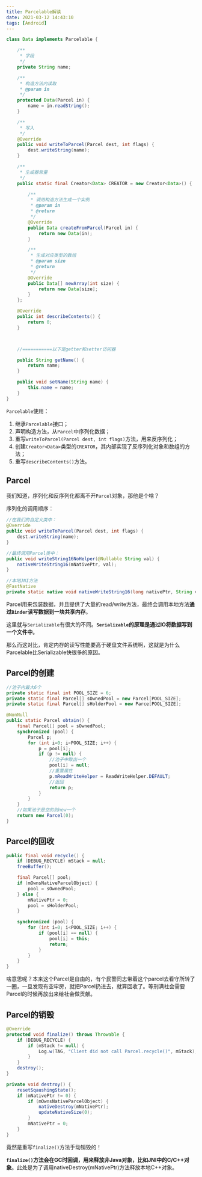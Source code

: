 ```yaml
---
title: Parcelable解读
date: 2021-03-12 14:43:10
tags: [Android]
---
```


```java
class Data implements Parcelable {

    /**
     * 字段
     */
    private String name;

    /**
     * 构造方法内读取
     * @param in
     */
    protected Data(Parcel in) {
        name = in.readString();
    }

    /**
     * 写入
     */
    @Override
    public void writeToParcel(Parcel dest, int flags) {
        dest.writeString(name);
    }

    /**
     * 生成器常量
     */
    public static final Creator<Data> CREATOR = new Creator<Data>() {

        /**
         * 调用构造方法生成一个实例
         * @param in
         * @return
         */
        @Override
        public Data createFromParcel(Parcel in) {
            return new Data(in);
        }

        /**
         * 生成对应类型的数组
         * @param size
         * @return
         */
        @Override
        public Data[] newArray(int size) {
            return new Data[size];
        }
    };

    @Override
    public int describeContents() {
        return 0;
    }



    //===========以下是getter和setter访问器

    public String getName() {
        return name;
    }

    public void setName(String name) {
        this.name = name;
    }
}
```

`Parcelable`使用：

1. 继承`Parcelable`接口；
2. 声明构造方法，从`Parcel`中序列化数据；
3. 重写`writeToParcel(Parcel dest, int flags)`方法，用来反序列化；
4. 创建`Creator<Data>`类型的`CREATOR`，其内部实现了反序列化对象和数组的方法；
5. 重写`describeContents()`方法。

## Parcel

我们知道，序列化和反序列化都离不开`Parcel`对象，那他是个啥？

序列化的调用顺序：

```java
//在我们的自定义类中：
@Override
public void writeToParcel(Parcel dest, int flags) {
    dest.writeString(name);
}

//最终调用Parcel类中：
public void writeString16NoHelper(@Nullable String val) {
    nativeWriteString16(mNativePtr, val);
}

//本地JNI方法
@FastNative
private static native void nativeWriteString16(long nativePtr, String val);
```

Parcel用来包装数据，并且提供了大量的read/write方法，最终会调用本地方法**通过`Binder`读写数据到一块共享内存**。

这里就与`Serializable`有很大的不同。**`Serializable`的原理是通过IO将数据写到一个文件中**。

那么而这对比，肯定内存的读写性能要高于硬盘文件系统啊，这就是为什么Parcelable比Serializable快很多的原因。


## Parcel的创建

```java
//池子内最大6个
private static final int POOL_SIZE = 6;
private static final Parcel[] sOwnedPool = new Parcel[POOL_SIZE];
private static final Parcel[] sHolderPool = new Parce[POOL_SIZE];

@NonNull
public static Parcel obtain() {
    final Parcel[] pool = sOwnedPool;
    synchronized (pool) {
        Parcel p;
        for (int i=0; i<POOL_SIZE; i++) {
            p = pool[i];
            if (p != null) {
                //池子中取出一个
                pool[i] = null;
                //重置属性
                p.mReadWriteHelper = ReadWriteHelper.DEFAULT;
                //返回
                return p;
            }
        }
    }
    //如果池子是空的则new一个
    return new Parcel(0);
}
```

## Parcel的回收

```java
public final void recycle() {
    if (DEBUG_RECYCLE) mStack = null;
    freeBuffer();

    final Parcel[] pool;
    if (mOwnsNativeParcelObject) {
        pool = sOwnedPool;
    } else {
        mNativePtr = 0;
        pool = sHolderPool;
    }

    synchronized (pool) {
        for (int i=0; i<POOL_SIZE; i++) {
            if (pool[i] == null) {
                pool[i] = this;
                return;
            }
        }
    }
}
```

啥意思呢？本来这个Parcel是自由的，有个民警同志带着这个parcel去看守所转了一圈，一旦发现有空牢房，就把Parcel扔进去，就算回收了。等刑满社会需要Parcel的时候再放出来给社会做贡献。

## Parcel的销毁

```java
@Override
protected void finalize() throws Throwable {
    if (DEBUG_RECYCLE) {
        if (mStack != null) {
            Log.w(TAG, "Client did not call Parcel.recycle()", mStack);
        }
    }
    destroy();
}

private void destroy() {
    resetSqaushingState();
    if (mNativePtr != 0) {
        if (mOwnsNativeParcelObject) {
            nativeDestroy(mNativePtr);
            updateNativeSize(0);
        }
        mNativePtr = 0;
    }
}
```

竟然是重写`finalize()`方法手动销毁的！

**`finalize()`方法会在GC时回调，用来释放非Java对象，比如JNI中的C/C++对象**。此处是为了调用nativeDestroy(mNativePtr)方法释放本地C++对象。
